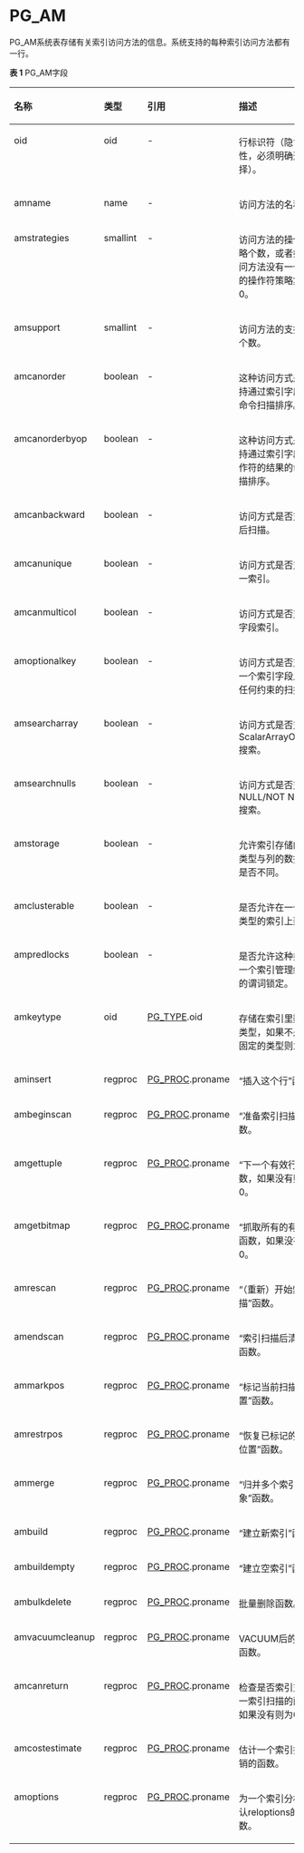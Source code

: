 # PG\_AM

PG\_AM系统表存储有关索引访问方法的信息。系统支持的每种索引访问方法都有一行。

**表 1**  PG\_AM字段

<a name="zh-cn_topic_0283137189_zh-cn_topic_0237122267_zh-cn_topic_0059779011_t345454dc09154081bc90c23f6637b068"></a>
<table><thead align="left"><tr id="zh-cn_topic_0283137189_zh-cn_topic_0237122267_zh-cn_topic_0059779011_r35c29d8b919e401b9447c8c91123c636"><th class="cellrowborder" valign="top" width="16.16%" id="mcps1.2.5.1.1"><p id="zh-cn_topic_0283137189_zh-cn_topic_0237122267_zh-cn_topic_0059779011_a3c3e3c56777449b58a55831c3a08f4f1"><a name="zh-cn_topic_0283137189_zh-cn_topic_0237122267_zh-cn_topic_0059779011_a3c3e3c56777449b58a55831c3a08f4f1"></a><a name="zh-cn_topic_0283137189_zh-cn_topic_0237122267_zh-cn_topic_0059779011_a3c3e3c56777449b58a55831c3a08f4f1"></a>名称</p>
</th>
<th class="cellrowborder" valign="top" width="13.489999999999998%" id="mcps1.2.5.1.2"><p id="zh-cn_topic_0283137189_zh-cn_topic_0237122267_zh-cn_topic_0059779011_a2172ac7f9a444ae78b7cc2d6f86d2c75"><a name="zh-cn_topic_0283137189_zh-cn_topic_0237122267_zh-cn_topic_0059779011_a2172ac7f9a444ae78b7cc2d6f86d2c75"></a><a name="zh-cn_topic_0283137189_zh-cn_topic_0237122267_zh-cn_topic_0059779011_a2172ac7f9a444ae78b7cc2d6f86d2c75"></a>类型</p>
</th>
<th class="cellrowborder" valign="top" width="23.830000000000002%" id="mcps1.2.5.1.3"><p id="zh-cn_topic_0283137189_zh-cn_topic_0237122267_zh-cn_topic_0059779011_a36ea6dbbc69f4370a368ca220edc6875"><a name="zh-cn_topic_0283137189_zh-cn_topic_0237122267_zh-cn_topic_0059779011_a36ea6dbbc69f4370a368ca220edc6875"></a><a name="zh-cn_topic_0283137189_zh-cn_topic_0237122267_zh-cn_topic_0059779011_a36ea6dbbc69f4370a368ca220edc6875"></a>引用</p>
</th>
<th class="cellrowborder" valign="top" width="46.52%" id="mcps1.2.5.1.4"><p id="zh-cn_topic_0283137189_zh-cn_topic_0237122267_zh-cn_topic_0059779011_a9a8f992f1a0c40879889a72cceb6dba3"><a name="zh-cn_topic_0283137189_zh-cn_topic_0237122267_zh-cn_topic_0059779011_a9a8f992f1a0c40879889a72cceb6dba3"></a><a name="zh-cn_topic_0283137189_zh-cn_topic_0237122267_zh-cn_topic_0059779011_a9a8f992f1a0c40879889a72cceb6dba3"></a>描述</p>
</th>
</tr>
</thead>
<tbody><tr id="row16359042172315"><td class="cellrowborder" valign="top" width="16.16%" headers="mcps1.2.5.1.1 "><p id="zh-cn_topic_0283137662_zh-cn_topic_0237122268_zh-cn_topic_0059777617_aa0e331f0f9a646438d86f2220a18c777"><a name="zh-cn_topic_0283137662_zh-cn_topic_0237122268_zh-cn_topic_0059777617_aa0e331f0f9a646438d86f2220a18c777"></a><a name="zh-cn_topic_0283137662_zh-cn_topic_0237122268_zh-cn_topic_0059777617_aa0e331f0f9a646438d86f2220a18c777"></a>oid</p>
</td>
<td class="cellrowborder" valign="top" width="13.489999999999998%" headers="mcps1.2.5.1.2 "><p id="zh-cn_topic_0283137662_zh-cn_topic_0237122268_zh-cn_topic_0059777617_ac5bb8f24ba914a4b98adf0ebbb782934"><a name="zh-cn_topic_0283137662_zh-cn_topic_0237122268_zh-cn_topic_0059777617_ac5bb8f24ba914a4b98adf0ebbb782934"></a><a name="zh-cn_topic_0283137662_zh-cn_topic_0237122268_zh-cn_topic_0059777617_ac5bb8f24ba914a4b98adf0ebbb782934"></a>oid</p>
</td>
<td class="cellrowborder" valign="top" width="23.830000000000002%" headers="mcps1.2.5.1.3 "><p id="zh-cn_topic_0283137662_zh-cn_topic_0237122268_zh-cn_topic_0059777617_a78a98df2ddc64dd8982cc9b10ad05c4d"><a name="zh-cn_topic_0283137662_zh-cn_topic_0237122268_zh-cn_topic_0059777617_a78a98df2ddc64dd8982cc9b10ad05c4d"></a><a name="zh-cn_topic_0283137662_zh-cn_topic_0237122268_zh-cn_topic_0059777617_a78a98df2ddc64dd8982cc9b10ad05c4d"></a>-</p>
</td>
<td class="cellrowborder" valign="top" width="46.52%" headers="mcps1.2.5.1.4 "><p id="zh-cn_topic_0283137662_zh-cn_topic_0237122268_zh-cn_topic_0059777617_ad668328afe9e48b5ad88a38a793f82b7"><a name="zh-cn_topic_0283137662_zh-cn_topic_0237122268_zh-cn_topic_0059777617_ad668328afe9e48b5ad88a38a793f82b7"></a><a name="zh-cn_topic_0283137662_zh-cn_topic_0237122268_zh-cn_topic_0059777617_ad668328afe9e48b5ad88a38a793f82b7"></a>行标识符（隐含属性，必须明确选择）。</p>
</td>
</tr>
<tr id="zh-cn_topic_0283137189_zh-cn_topic_0237122267_zh-cn_topic_0059779011_rf09bcec35191454986a3aef832d3fae9"><td class="cellrowborder" valign="top" width="16.16%" headers="mcps1.2.5.1.1 "><p id="zh-cn_topic_0283137189_zh-cn_topic_0237122267_zh-cn_topic_0059779011_abf71e0619d3146deabfcfe9cb7142f35"><a name="zh-cn_topic_0283137189_zh-cn_topic_0237122267_zh-cn_topic_0059779011_abf71e0619d3146deabfcfe9cb7142f35"></a><a name="zh-cn_topic_0283137189_zh-cn_topic_0237122267_zh-cn_topic_0059779011_abf71e0619d3146deabfcfe9cb7142f35"></a>amname</p>
</td>
<td class="cellrowborder" valign="top" width="13.489999999999998%" headers="mcps1.2.5.1.2 "><p id="zh-cn_topic_0283137189_zh-cn_topic_0237122267_zh-cn_topic_0059779011_ab74f578de93d4738bd03b0059f32a34b"><a name="zh-cn_topic_0283137189_zh-cn_topic_0237122267_zh-cn_topic_0059779011_ab74f578de93d4738bd03b0059f32a34b"></a><a name="zh-cn_topic_0283137189_zh-cn_topic_0237122267_zh-cn_topic_0059779011_ab74f578de93d4738bd03b0059f32a34b"></a>name</p>
</td>
<td class="cellrowborder" valign="top" width="23.830000000000002%" headers="mcps1.2.5.1.3 "><p id="zh-cn_topic_0283137189_zh-cn_topic_0237122267_zh-cn_topic_0059779011_a3afb547e85584f2c8f4f87e7c8890d2d"><a name="zh-cn_topic_0283137189_zh-cn_topic_0237122267_zh-cn_topic_0059779011_a3afb547e85584f2c8f4f87e7c8890d2d"></a><a name="zh-cn_topic_0283137189_zh-cn_topic_0237122267_zh-cn_topic_0059779011_a3afb547e85584f2c8f4f87e7c8890d2d"></a>-</p>
</td>
<td class="cellrowborder" valign="top" width="46.52%" headers="mcps1.2.5.1.4 "><p id="zh-cn_topic_0283137189_zh-cn_topic_0237122267_zh-cn_topic_0059779011_aa04b27ba1c384e15b287c805be848815"><a name="zh-cn_topic_0283137189_zh-cn_topic_0237122267_zh-cn_topic_0059779011_aa04b27ba1c384e15b287c805be848815"></a><a name="zh-cn_topic_0283137189_zh-cn_topic_0237122267_zh-cn_topic_0059779011_aa04b27ba1c384e15b287c805be848815"></a>访问方法的名称。</p>
</td>
</tr>
<tr id="zh-cn_topic_0283137189_zh-cn_topic_0237122267_zh-cn_topic_0059779011_r1f63db2469de4933815f91f1806863ee"><td class="cellrowborder" valign="top" width="16.16%" headers="mcps1.2.5.1.1 "><p id="zh-cn_topic_0283137189_zh-cn_topic_0237122267_zh-cn_topic_0059779011_a04eba042a488474cb20b87bb84f8df4e"><a name="zh-cn_topic_0283137189_zh-cn_topic_0237122267_zh-cn_topic_0059779011_a04eba042a488474cb20b87bb84f8df4e"></a><a name="zh-cn_topic_0283137189_zh-cn_topic_0237122267_zh-cn_topic_0059779011_a04eba042a488474cb20b87bb84f8df4e"></a>amstrategies</p>
</td>
<td class="cellrowborder" valign="top" width="13.489999999999998%" headers="mcps1.2.5.1.2 "><p id="zh-cn_topic_0283137189_zh-cn_topic_0237122267_zh-cn_topic_0059779011_a0619e685b39343ac9856eb346d0f9652"><a name="zh-cn_topic_0283137189_zh-cn_topic_0237122267_zh-cn_topic_0059779011_a0619e685b39343ac9856eb346d0f9652"></a><a name="zh-cn_topic_0283137189_zh-cn_topic_0237122267_zh-cn_topic_0059779011_a0619e685b39343ac9856eb346d0f9652"></a>smallint</p>
</td>
<td class="cellrowborder" valign="top" width="23.830000000000002%" headers="mcps1.2.5.1.3 "><p id="zh-cn_topic_0283137189_zh-cn_topic_0237122267_zh-cn_topic_0059779011_a17f0aea3892149839d10fadd54606410"><a name="zh-cn_topic_0283137189_zh-cn_topic_0237122267_zh-cn_topic_0059779011_a17f0aea3892149839d10fadd54606410"></a><a name="zh-cn_topic_0283137189_zh-cn_topic_0237122267_zh-cn_topic_0059779011_a17f0aea3892149839d10fadd54606410"></a>-</p>
</td>
<td class="cellrowborder" valign="top" width="46.52%" headers="mcps1.2.5.1.4 "><p id="zh-cn_topic_0283137189_zh-cn_topic_0237122267_zh-cn_topic_0059779011_a10d6bb36cfd8432c8d02e438332a3584"><a name="zh-cn_topic_0283137189_zh-cn_topic_0237122267_zh-cn_topic_0059779011_a10d6bb36cfd8432c8d02e438332a3584"></a><a name="zh-cn_topic_0283137189_zh-cn_topic_0237122267_zh-cn_topic_0059779011_a10d6bb36cfd8432c8d02e438332a3584"></a>访问方法的操作符策略个数，或者如果访问方法没有一个固定的操作符策略集则为0。</p>
</td>
</tr>
<tr id="zh-cn_topic_0283137189_zh-cn_topic_0237122267_zh-cn_topic_0059779011_rf000b15832774e35b0d92768e5c6be3f"><td class="cellrowborder" valign="top" width="16.16%" headers="mcps1.2.5.1.1 "><p id="zh-cn_topic_0283137189_zh-cn_topic_0237122267_zh-cn_topic_0059779011_a4a0223c60033482a95260029733b488d"><a name="zh-cn_topic_0283137189_zh-cn_topic_0237122267_zh-cn_topic_0059779011_a4a0223c60033482a95260029733b488d"></a><a name="zh-cn_topic_0283137189_zh-cn_topic_0237122267_zh-cn_topic_0059779011_a4a0223c60033482a95260029733b488d"></a>amsupport</p>
</td>
<td class="cellrowborder" valign="top" width="13.489999999999998%" headers="mcps1.2.5.1.2 "><p id="zh-cn_topic_0283137189_zh-cn_topic_0237122267_zh-cn_topic_0059779011_a5c4b63391e38454ba08d466e3d0427eb"><a name="zh-cn_topic_0283137189_zh-cn_topic_0237122267_zh-cn_topic_0059779011_a5c4b63391e38454ba08d466e3d0427eb"></a><a name="zh-cn_topic_0283137189_zh-cn_topic_0237122267_zh-cn_topic_0059779011_a5c4b63391e38454ba08d466e3d0427eb"></a>smallint</p>
</td>
<td class="cellrowborder" valign="top" width="23.830000000000002%" headers="mcps1.2.5.1.3 "><p id="zh-cn_topic_0283137189_zh-cn_topic_0237122267_zh-cn_topic_0059779011_ade4f79356c764825bc7ec33d43b0f60b"><a name="zh-cn_topic_0283137189_zh-cn_topic_0237122267_zh-cn_topic_0059779011_ade4f79356c764825bc7ec33d43b0f60b"></a><a name="zh-cn_topic_0283137189_zh-cn_topic_0237122267_zh-cn_topic_0059779011_ade4f79356c764825bc7ec33d43b0f60b"></a>-</p>
</td>
<td class="cellrowborder" valign="top" width="46.52%" headers="mcps1.2.5.1.4 "><p id="zh-cn_topic_0283137189_zh-cn_topic_0237122267_zh-cn_topic_0059779011_a25eeaa8efddb4f279b31f5e734f44861"><a name="zh-cn_topic_0283137189_zh-cn_topic_0237122267_zh-cn_topic_0059779011_a25eeaa8efddb4f279b31f5e734f44861"></a><a name="zh-cn_topic_0283137189_zh-cn_topic_0237122267_zh-cn_topic_0059779011_a25eeaa8efddb4f279b31f5e734f44861"></a>访问方法的支持过程个数。</p>
</td>
</tr>
<tr id="zh-cn_topic_0283137189_zh-cn_topic_0237122267_zh-cn_topic_0059779011_r88daa76c99454239b9cdfe30d451c383"><td class="cellrowborder" valign="top" width="16.16%" headers="mcps1.2.5.1.1 "><p id="zh-cn_topic_0283137189_zh-cn_topic_0237122267_zh-cn_topic_0059779011_aae34fc87f79b418eb9dc18ea180858ec"><a name="zh-cn_topic_0283137189_zh-cn_topic_0237122267_zh-cn_topic_0059779011_aae34fc87f79b418eb9dc18ea180858ec"></a><a name="zh-cn_topic_0283137189_zh-cn_topic_0237122267_zh-cn_topic_0059779011_aae34fc87f79b418eb9dc18ea180858ec"></a>amcanorder</p>
</td>
<td class="cellrowborder" valign="top" width="13.489999999999998%" headers="mcps1.2.5.1.2 "><p id="zh-cn_topic_0283137189_zh-cn_topic_0237122267_zh-cn_topic_0059779011_a42f1ca1e9313495dbb15dcdd8c673f08"><a name="zh-cn_topic_0283137189_zh-cn_topic_0237122267_zh-cn_topic_0059779011_a42f1ca1e9313495dbb15dcdd8c673f08"></a><a name="zh-cn_topic_0283137189_zh-cn_topic_0237122267_zh-cn_topic_0059779011_a42f1ca1e9313495dbb15dcdd8c673f08"></a><span id="zh-cn_topic_0283137189_zh-cn_topic_0237122267_text859715112257"><a name="zh-cn_topic_0283137189_zh-cn_topic_0237122267_text859715112257"></a><a name="zh-cn_topic_0283137189_zh-cn_topic_0237122267_text859715112257"></a>boolean</span></p>
</td>
<td class="cellrowborder" valign="top" width="23.830000000000002%" headers="mcps1.2.5.1.3 "><p id="zh-cn_topic_0283137189_zh-cn_topic_0237122267_zh-cn_topic_0059779011_a8ac7f53e46a44c0b9517ac19ab7ab1ad"><a name="zh-cn_topic_0283137189_zh-cn_topic_0237122267_zh-cn_topic_0059779011_a8ac7f53e46a44c0b9517ac19ab7ab1ad"></a><a name="zh-cn_topic_0283137189_zh-cn_topic_0237122267_zh-cn_topic_0059779011_a8ac7f53e46a44c0b9517ac19ab7ab1ad"></a>-</p>
</td>
<td class="cellrowborder" valign="top" width="46.52%" headers="mcps1.2.5.1.4 "><p id="zh-cn_topic_0283137189_zh-cn_topic_0237122267_zh-cn_topic_0059779011_ad1cfa3758bf84d2797b4bea03a2c711f"><a name="zh-cn_topic_0283137189_zh-cn_topic_0237122267_zh-cn_topic_0059779011_ad1cfa3758bf84d2797b4bea03a2c711f"></a><a name="zh-cn_topic_0283137189_zh-cn_topic_0237122267_zh-cn_topic_0059779011_ad1cfa3758bf84d2797b4bea03a2c711f"></a>这种访问方式是否支持通过索引字段值的命令扫描排序。</p>
</td>
</tr>
<tr id="zh-cn_topic_0283137189_zh-cn_topic_0237122267_zh-cn_topic_0059779011_r0bbc2507963142bda8f4dc386f914282"><td class="cellrowborder" valign="top" width="16.16%" headers="mcps1.2.5.1.1 "><p id="zh-cn_topic_0283137189_zh-cn_topic_0237122267_zh-cn_topic_0059779011_a2165b6cb607643df94f89f0b23350809"><a name="zh-cn_topic_0283137189_zh-cn_topic_0237122267_zh-cn_topic_0059779011_a2165b6cb607643df94f89f0b23350809"></a><a name="zh-cn_topic_0283137189_zh-cn_topic_0237122267_zh-cn_topic_0059779011_a2165b6cb607643df94f89f0b23350809"></a>amcanorderbyop</p>
</td>
<td class="cellrowborder" valign="top" width="13.489999999999998%" headers="mcps1.2.5.1.2 "><p id="zh-cn_topic_0283137189_zh-cn_topic_0237122267_zh-cn_topic_0059779011_a8c831f36552144e3bd90256da2580e74"><a name="zh-cn_topic_0283137189_zh-cn_topic_0237122267_zh-cn_topic_0059779011_a8c831f36552144e3bd90256da2580e74"></a><a name="zh-cn_topic_0283137189_zh-cn_topic_0237122267_zh-cn_topic_0059779011_a8c831f36552144e3bd90256da2580e74"></a><span id="zh-cn_topic_0283137189_zh-cn_topic_0237122267_text134864527251"><a name="zh-cn_topic_0283137189_zh-cn_topic_0237122267_text134864527251"></a><a name="zh-cn_topic_0283137189_zh-cn_topic_0237122267_text134864527251"></a>boolean</span></p>
</td>
<td class="cellrowborder" valign="top" width="23.830000000000002%" headers="mcps1.2.5.1.3 "><p id="zh-cn_topic_0283137189_zh-cn_topic_0237122267_zh-cn_topic_0059779011_abf273bde43954971ad3952dd3311d197"><a name="zh-cn_topic_0283137189_zh-cn_topic_0237122267_zh-cn_topic_0059779011_abf273bde43954971ad3952dd3311d197"></a><a name="zh-cn_topic_0283137189_zh-cn_topic_0237122267_zh-cn_topic_0059779011_abf273bde43954971ad3952dd3311d197"></a>-</p>
</td>
<td class="cellrowborder" valign="top" width="46.52%" headers="mcps1.2.5.1.4 "><p id="zh-cn_topic_0283137189_zh-cn_topic_0237122267_zh-cn_topic_0059779011_ac228ff3864a14e78b64c689d9cb744bd"><a name="zh-cn_topic_0283137189_zh-cn_topic_0237122267_zh-cn_topic_0059779011_ac228ff3864a14e78b64c689d9cb744bd"></a><a name="zh-cn_topic_0283137189_zh-cn_topic_0237122267_zh-cn_topic_0059779011_ac228ff3864a14e78b64c689d9cb744bd"></a>这种访问方式是否支持通过索引字段上操作符的结果的命令扫描排序。</p>
</td>
</tr>
<tr id="zh-cn_topic_0283137189_zh-cn_topic_0237122267_zh-cn_topic_0059779011_r293b1a82817048f0810dba5d4e4f8493"><td class="cellrowborder" valign="top" width="16.16%" headers="mcps1.2.5.1.1 "><p id="zh-cn_topic_0283137189_zh-cn_topic_0237122267_zh-cn_topic_0059779011_a2080db3466a645a5bf4522bb5e79ff99"><a name="zh-cn_topic_0283137189_zh-cn_topic_0237122267_zh-cn_topic_0059779011_a2080db3466a645a5bf4522bb5e79ff99"></a><a name="zh-cn_topic_0283137189_zh-cn_topic_0237122267_zh-cn_topic_0059779011_a2080db3466a645a5bf4522bb5e79ff99"></a>amcanbackward</p>
</td>
<td class="cellrowborder" valign="top" width="13.489999999999998%" headers="mcps1.2.5.1.2 "><p id="zh-cn_topic_0283137189_zh-cn_topic_0237122267_zh-cn_topic_0059779011_a32e7a1b9868a4f3c8de024dbd294ec93"><a name="zh-cn_topic_0283137189_zh-cn_topic_0237122267_zh-cn_topic_0059779011_a32e7a1b9868a4f3c8de024dbd294ec93"></a><a name="zh-cn_topic_0283137189_zh-cn_topic_0237122267_zh-cn_topic_0059779011_a32e7a1b9868a4f3c8de024dbd294ec93"></a><span id="zh-cn_topic_0283137189_zh-cn_topic_0237122267_text1621375319258"><a name="zh-cn_topic_0283137189_zh-cn_topic_0237122267_text1621375319258"></a><a name="zh-cn_topic_0283137189_zh-cn_topic_0237122267_text1621375319258"></a>boolean</span></p>
</td>
<td class="cellrowborder" valign="top" width="23.830000000000002%" headers="mcps1.2.5.1.3 "><p id="zh-cn_topic_0283137189_zh-cn_topic_0237122267_zh-cn_topic_0059779011_a0f7328cc4601448ea356a4b3bb80c82c"><a name="zh-cn_topic_0283137189_zh-cn_topic_0237122267_zh-cn_topic_0059779011_a0f7328cc4601448ea356a4b3bb80c82c"></a><a name="zh-cn_topic_0283137189_zh-cn_topic_0237122267_zh-cn_topic_0059779011_a0f7328cc4601448ea356a4b3bb80c82c"></a>-</p>
</td>
<td class="cellrowborder" valign="top" width="46.52%" headers="mcps1.2.5.1.4 "><p id="zh-cn_topic_0283137189_zh-cn_topic_0237122267_zh-cn_topic_0059779011_add9b76a5b41d47df8e63b509c0103b45"><a name="zh-cn_topic_0283137189_zh-cn_topic_0237122267_zh-cn_topic_0059779011_add9b76a5b41d47df8e63b509c0103b45"></a><a name="zh-cn_topic_0283137189_zh-cn_topic_0237122267_zh-cn_topic_0059779011_add9b76a5b41d47df8e63b509c0103b45"></a>访问方式是否支持向后扫描。</p>
</td>
</tr>
<tr id="zh-cn_topic_0283137189_zh-cn_topic_0237122267_zh-cn_topic_0059779011_r3ab314e6927a455d83c2487447bac76e"><td class="cellrowborder" valign="top" width="16.16%" headers="mcps1.2.5.1.1 "><p id="zh-cn_topic_0283137189_zh-cn_topic_0237122267_zh-cn_topic_0059779011_a80c916d0940c4db18777ff131b7e2f17"><a name="zh-cn_topic_0283137189_zh-cn_topic_0237122267_zh-cn_topic_0059779011_a80c916d0940c4db18777ff131b7e2f17"></a><a name="zh-cn_topic_0283137189_zh-cn_topic_0237122267_zh-cn_topic_0059779011_a80c916d0940c4db18777ff131b7e2f17"></a>amcanunique</p>
</td>
<td class="cellrowborder" valign="top" width="13.489999999999998%" headers="mcps1.2.5.1.2 "><p id="zh-cn_topic_0283137189_zh-cn_topic_0237122267_zh-cn_topic_0059779011_a97019d7926984dd798857f01a61a42b3"><a name="zh-cn_topic_0283137189_zh-cn_topic_0237122267_zh-cn_topic_0059779011_a97019d7926984dd798857f01a61a42b3"></a><a name="zh-cn_topic_0283137189_zh-cn_topic_0237122267_zh-cn_topic_0059779011_a97019d7926984dd798857f01a61a42b3"></a><span id="zh-cn_topic_0283137189_zh-cn_topic_0237122267_text5700253152520"><a name="zh-cn_topic_0283137189_zh-cn_topic_0237122267_text5700253152520"></a><a name="zh-cn_topic_0283137189_zh-cn_topic_0237122267_text5700253152520"></a>boolean</span></p>
</td>
<td class="cellrowborder" valign="top" width="23.830000000000002%" headers="mcps1.2.5.1.3 "><p id="zh-cn_topic_0283137189_zh-cn_topic_0237122267_zh-cn_topic_0059779011_a87e048029ef74eeeb8dfbcdbdb7d41f5"><a name="zh-cn_topic_0283137189_zh-cn_topic_0237122267_zh-cn_topic_0059779011_a87e048029ef74eeeb8dfbcdbdb7d41f5"></a><a name="zh-cn_topic_0283137189_zh-cn_topic_0237122267_zh-cn_topic_0059779011_a87e048029ef74eeeb8dfbcdbdb7d41f5"></a>-</p>
</td>
<td class="cellrowborder" valign="top" width="46.52%" headers="mcps1.2.5.1.4 "><p id="zh-cn_topic_0283137189_zh-cn_topic_0237122267_zh-cn_topic_0059779011_a28cbb1b68d3943fbb37774e72cfe6775"><a name="zh-cn_topic_0283137189_zh-cn_topic_0237122267_zh-cn_topic_0059779011_a28cbb1b68d3943fbb37774e72cfe6775"></a><a name="zh-cn_topic_0283137189_zh-cn_topic_0237122267_zh-cn_topic_0059779011_a28cbb1b68d3943fbb37774e72cfe6775"></a>访问方式是否支持唯一索引。</p>
</td>
</tr>
<tr id="zh-cn_topic_0283137189_zh-cn_topic_0237122267_zh-cn_topic_0059779011_ra6f9ffe58dee4f03b8f6037d602fa8e7"><td class="cellrowborder" valign="top" width="16.16%" headers="mcps1.2.5.1.1 "><p id="zh-cn_topic_0283137189_zh-cn_topic_0237122267_zh-cn_topic_0059779011_a441f63fbe0af46c2b119fb6ec47b02db"><a name="zh-cn_topic_0283137189_zh-cn_topic_0237122267_zh-cn_topic_0059779011_a441f63fbe0af46c2b119fb6ec47b02db"></a><a name="zh-cn_topic_0283137189_zh-cn_topic_0237122267_zh-cn_topic_0059779011_a441f63fbe0af46c2b119fb6ec47b02db"></a>amcanmulticol</p>
</td>
<td class="cellrowborder" valign="top" width="13.489999999999998%" headers="mcps1.2.5.1.2 "><p id="zh-cn_topic_0283137189_zh-cn_topic_0237122267_zh-cn_topic_0059779011_a501063ab652d47458e12d66faa1b28b0"><a name="zh-cn_topic_0283137189_zh-cn_topic_0237122267_zh-cn_topic_0059779011_a501063ab652d47458e12d66faa1b28b0"></a><a name="zh-cn_topic_0283137189_zh-cn_topic_0237122267_zh-cn_topic_0059779011_a501063ab652d47458e12d66faa1b28b0"></a><span id="zh-cn_topic_0283137189_zh-cn_topic_0237122267_text0188175492513"><a name="zh-cn_topic_0283137189_zh-cn_topic_0237122267_text0188175492513"></a><a name="zh-cn_topic_0283137189_zh-cn_topic_0237122267_text0188175492513"></a>boolean</span></p>
</td>
<td class="cellrowborder" valign="top" width="23.830000000000002%" headers="mcps1.2.5.1.3 "><p id="zh-cn_topic_0283137189_zh-cn_topic_0237122267_zh-cn_topic_0059779011_a476ea7bd9eda4c28b3aaade0619bf935"><a name="zh-cn_topic_0283137189_zh-cn_topic_0237122267_zh-cn_topic_0059779011_a476ea7bd9eda4c28b3aaade0619bf935"></a><a name="zh-cn_topic_0283137189_zh-cn_topic_0237122267_zh-cn_topic_0059779011_a476ea7bd9eda4c28b3aaade0619bf935"></a>-</p>
</td>
<td class="cellrowborder" valign="top" width="46.52%" headers="mcps1.2.5.1.4 "><p id="zh-cn_topic_0283137189_zh-cn_topic_0237122267_zh-cn_topic_0059779011_aee4735c302b147f3a62688a1f33a6af0"><a name="zh-cn_topic_0283137189_zh-cn_topic_0237122267_zh-cn_topic_0059779011_aee4735c302b147f3a62688a1f33a6af0"></a><a name="zh-cn_topic_0283137189_zh-cn_topic_0237122267_zh-cn_topic_0059779011_aee4735c302b147f3a62688a1f33a6af0"></a>访问方式是否支持多字段索引。</p>
</td>
</tr>
<tr id="zh-cn_topic_0283137189_zh-cn_topic_0237122267_zh-cn_topic_0059779011_r545ba5706c0c42b6a4b347ec80ade70d"><td class="cellrowborder" valign="top" width="16.16%" headers="mcps1.2.5.1.1 "><p id="zh-cn_topic_0283137189_zh-cn_topic_0237122267_zh-cn_topic_0059779011_a94cdd8f0e69a4eabb9f5fe7592b56e41"><a name="zh-cn_topic_0283137189_zh-cn_topic_0237122267_zh-cn_topic_0059779011_a94cdd8f0e69a4eabb9f5fe7592b56e41"></a><a name="zh-cn_topic_0283137189_zh-cn_topic_0237122267_zh-cn_topic_0059779011_a94cdd8f0e69a4eabb9f5fe7592b56e41"></a>amoptionalkey</p>
</td>
<td class="cellrowborder" valign="top" width="13.489999999999998%" headers="mcps1.2.5.1.2 "><p id="zh-cn_topic_0283137189_zh-cn_topic_0237122267_zh-cn_topic_0059779011_ab3c138bcad9647628a68df13e4882f73"><a name="zh-cn_topic_0283137189_zh-cn_topic_0237122267_zh-cn_topic_0059779011_ab3c138bcad9647628a68df13e4882f73"></a><a name="zh-cn_topic_0283137189_zh-cn_topic_0237122267_zh-cn_topic_0059779011_ab3c138bcad9647628a68df13e4882f73"></a><span id="zh-cn_topic_0283137189_zh-cn_topic_0237122267_text195111454152511"><a name="zh-cn_topic_0283137189_zh-cn_topic_0237122267_text195111454152511"></a><a name="zh-cn_topic_0283137189_zh-cn_topic_0237122267_text195111454152511"></a>boolean</span></p>
</td>
<td class="cellrowborder" valign="top" width="23.830000000000002%" headers="mcps1.2.5.1.3 "><p id="zh-cn_topic_0283137189_zh-cn_topic_0237122267_zh-cn_topic_0059779011_a8aaf0664d8f84cfd8fa56d95f985c852"><a name="zh-cn_topic_0283137189_zh-cn_topic_0237122267_zh-cn_topic_0059779011_a8aaf0664d8f84cfd8fa56d95f985c852"></a><a name="zh-cn_topic_0283137189_zh-cn_topic_0237122267_zh-cn_topic_0059779011_a8aaf0664d8f84cfd8fa56d95f985c852"></a>-</p>
</td>
<td class="cellrowborder" valign="top" width="46.52%" headers="mcps1.2.5.1.4 "><p id="zh-cn_topic_0283137189_zh-cn_topic_0237122267_zh-cn_topic_0059779011_a097d42ffd3e34179aa368840f8ff2cb6"><a name="zh-cn_topic_0283137189_zh-cn_topic_0237122267_zh-cn_topic_0059779011_a097d42ffd3e34179aa368840f8ff2cb6"></a><a name="zh-cn_topic_0283137189_zh-cn_topic_0237122267_zh-cn_topic_0059779011_a097d42ffd3e34179aa368840f8ff2cb6"></a>访问方式是否支持第一个索引字段上没有任何约束的扫描。</p>
</td>
</tr>
<tr id="zh-cn_topic_0283137189_zh-cn_topic_0237122267_zh-cn_topic_0059779011_r75cd5ff1c8324cdb9002b028179e5b39"><td class="cellrowborder" valign="top" width="16.16%" headers="mcps1.2.5.1.1 "><p id="zh-cn_topic_0283137189_zh-cn_topic_0237122267_zh-cn_topic_0059779011_a9babc4aa310c46d48cd3ac379f3cc0a1"><a name="zh-cn_topic_0283137189_zh-cn_topic_0237122267_zh-cn_topic_0059779011_a9babc4aa310c46d48cd3ac379f3cc0a1"></a><a name="zh-cn_topic_0283137189_zh-cn_topic_0237122267_zh-cn_topic_0059779011_a9babc4aa310c46d48cd3ac379f3cc0a1"></a>amsearcharray</p>
</td>
<td class="cellrowborder" valign="top" width="13.489999999999998%" headers="mcps1.2.5.1.2 "><p id="zh-cn_topic_0283137189_zh-cn_topic_0237122267_zh-cn_topic_0059779011_ab768ac452a6741e38ed0c0e9d90ad7c6"><a name="zh-cn_topic_0283137189_zh-cn_topic_0237122267_zh-cn_topic_0059779011_ab768ac452a6741e38ed0c0e9d90ad7c6"></a><a name="zh-cn_topic_0283137189_zh-cn_topic_0237122267_zh-cn_topic_0059779011_ab768ac452a6741e38ed0c0e9d90ad7c6"></a><span id="zh-cn_topic_0283137189_zh-cn_topic_0237122267_text17976054162513"><a name="zh-cn_topic_0283137189_zh-cn_topic_0237122267_text17976054162513"></a><a name="zh-cn_topic_0283137189_zh-cn_topic_0237122267_text17976054162513"></a>boolean</span></p>
</td>
<td class="cellrowborder" valign="top" width="23.830000000000002%" headers="mcps1.2.5.1.3 "><p id="zh-cn_topic_0283137189_zh-cn_topic_0237122267_zh-cn_topic_0059779011_a5284b165e2aa4fd08d423431022c9339"><a name="zh-cn_topic_0283137189_zh-cn_topic_0237122267_zh-cn_topic_0059779011_a5284b165e2aa4fd08d423431022c9339"></a><a name="zh-cn_topic_0283137189_zh-cn_topic_0237122267_zh-cn_topic_0059779011_a5284b165e2aa4fd08d423431022c9339"></a>-</p>
</td>
<td class="cellrowborder" valign="top" width="46.52%" headers="mcps1.2.5.1.4 "><p id="zh-cn_topic_0283137189_zh-cn_topic_0237122267_zh-cn_topic_0059779011_a5f7214c4d2424956bc4fbbdd6a5bea1b"><a name="zh-cn_topic_0283137189_zh-cn_topic_0237122267_zh-cn_topic_0059779011_a5f7214c4d2424956bc4fbbdd6a5bea1b"></a><a name="zh-cn_topic_0283137189_zh-cn_topic_0237122267_zh-cn_topic_0059779011_a5f7214c4d2424956bc4fbbdd6a5bea1b"></a>访问方式是否支持ScalarArrayOpExpr搜索。</p>
</td>
</tr>
<tr id="zh-cn_topic_0283137189_zh-cn_topic_0237122267_zh-cn_topic_0059779011_r680ca5077b124475a4473a9f34c68c85"><td class="cellrowborder" valign="top" width="16.16%" headers="mcps1.2.5.1.1 "><p id="zh-cn_topic_0283137189_zh-cn_topic_0237122267_zh-cn_topic_0059779011_afe37ae6e330c4031b69fc93bdf6670d4"><a name="zh-cn_topic_0283137189_zh-cn_topic_0237122267_zh-cn_topic_0059779011_afe37ae6e330c4031b69fc93bdf6670d4"></a><a name="zh-cn_topic_0283137189_zh-cn_topic_0237122267_zh-cn_topic_0059779011_afe37ae6e330c4031b69fc93bdf6670d4"></a>amsearchnulls</p>
</td>
<td class="cellrowborder" valign="top" width="13.489999999999998%" headers="mcps1.2.5.1.2 "><p id="zh-cn_topic_0283137189_zh-cn_topic_0237122267_zh-cn_topic_0059779011_ac9175d981a1643f79d443719d58ea870"><a name="zh-cn_topic_0283137189_zh-cn_topic_0237122267_zh-cn_topic_0059779011_ac9175d981a1643f79d443719d58ea870"></a><a name="zh-cn_topic_0283137189_zh-cn_topic_0237122267_zh-cn_topic_0059779011_ac9175d981a1643f79d443719d58ea870"></a><span id="zh-cn_topic_0283137189_zh-cn_topic_0237122267_text3251125562510"><a name="zh-cn_topic_0283137189_zh-cn_topic_0237122267_text3251125562510"></a><a name="zh-cn_topic_0283137189_zh-cn_topic_0237122267_text3251125562510"></a>boolean</span></p>
</td>
<td class="cellrowborder" valign="top" width="23.830000000000002%" headers="mcps1.2.5.1.3 "><p id="zh-cn_topic_0283137189_zh-cn_topic_0237122267_zh-cn_topic_0059779011_a385cea18af7a4bceb4a45a4429d9f6b0"><a name="zh-cn_topic_0283137189_zh-cn_topic_0237122267_zh-cn_topic_0059779011_a385cea18af7a4bceb4a45a4429d9f6b0"></a><a name="zh-cn_topic_0283137189_zh-cn_topic_0237122267_zh-cn_topic_0059779011_a385cea18af7a4bceb4a45a4429d9f6b0"></a>-</p>
</td>
<td class="cellrowborder" valign="top" width="46.52%" headers="mcps1.2.5.1.4 "><p id="zh-cn_topic_0283137189_zh-cn_topic_0237122267_zh-cn_topic_0059779011_a9a24785988ee4807b31476a8fb5a2e24"><a name="zh-cn_topic_0283137189_zh-cn_topic_0237122267_zh-cn_topic_0059779011_a9a24785988ee4807b31476a8fb5a2e24"></a><a name="zh-cn_topic_0283137189_zh-cn_topic_0237122267_zh-cn_topic_0059779011_a9a24785988ee4807b31476a8fb5a2e24"></a>访问方式是否支持IS NULL/NOT NULL搜索。</p>
</td>
</tr>
<tr id="zh-cn_topic_0283137189_zh-cn_topic_0237122267_zh-cn_topic_0059779011_r2738a12d15994ea4b4168ea5181a2427"><td class="cellrowborder" valign="top" width="16.16%" headers="mcps1.2.5.1.1 "><p id="zh-cn_topic_0283137189_zh-cn_topic_0237122267_zh-cn_topic_0059779011_a971cfb2be51047a9a7e75d4349cab7aa"><a name="zh-cn_topic_0283137189_zh-cn_topic_0237122267_zh-cn_topic_0059779011_a971cfb2be51047a9a7e75d4349cab7aa"></a><a name="zh-cn_topic_0283137189_zh-cn_topic_0237122267_zh-cn_topic_0059779011_a971cfb2be51047a9a7e75d4349cab7aa"></a>amstorage</p>
</td>
<td class="cellrowborder" valign="top" width="13.489999999999998%" headers="mcps1.2.5.1.2 "><p id="zh-cn_topic_0283137189_zh-cn_topic_0237122267_zh-cn_topic_0059779011_a2317494935a94bad85a21ab063540548"><a name="zh-cn_topic_0283137189_zh-cn_topic_0237122267_zh-cn_topic_0059779011_a2317494935a94bad85a21ab063540548"></a><a name="zh-cn_topic_0283137189_zh-cn_topic_0237122267_zh-cn_topic_0059779011_a2317494935a94bad85a21ab063540548"></a><span id="zh-cn_topic_0283137189_zh-cn_topic_0237122267_text195312055182518"><a name="zh-cn_topic_0283137189_zh-cn_topic_0237122267_text195312055182518"></a><a name="zh-cn_topic_0283137189_zh-cn_topic_0237122267_text195312055182518"></a>boolean</span></p>
</td>
<td class="cellrowborder" valign="top" width="23.830000000000002%" headers="mcps1.2.5.1.3 "><p id="zh-cn_topic_0283137189_zh-cn_topic_0237122267_zh-cn_topic_0059779011_a1113e0167e944726b6795aafc990a984"><a name="zh-cn_topic_0283137189_zh-cn_topic_0237122267_zh-cn_topic_0059779011_a1113e0167e944726b6795aafc990a984"></a><a name="zh-cn_topic_0283137189_zh-cn_topic_0237122267_zh-cn_topic_0059779011_a1113e0167e944726b6795aafc990a984"></a>-</p>
</td>
<td class="cellrowborder" valign="top" width="46.52%" headers="mcps1.2.5.1.4 "><p id="zh-cn_topic_0283137189_zh-cn_topic_0237122267_zh-cn_topic_0059779011_a86c547d8ad3b4d8b85a2bc6f69d084ba"><a name="zh-cn_topic_0283137189_zh-cn_topic_0237122267_zh-cn_topic_0059779011_a86c547d8ad3b4d8b85a2bc6f69d084ba"></a><a name="zh-cn_topic_0283137189_zh-cn_topic_0237122267_zh-cn_topic_0059779011_a86c547d8ad3b4d8b85a2bc6f69d084ba"></a>允许索引存储的数据类型与列的数据类型是否不同。</p>
</td>
</tr>
<tr id="zh-cn_topic_0283137189_zh-cn_topic_0237122267_zh-cn_topic_0059779011_r5c478ce365e84e1e8c63ddb8579d44d9"><td class="cellrowborder" valign="top" width="16.16%" headers="mcps1.2.5.1.1 "><p id="zh-cn_topic_0283137189_zh-cn_topic_0237122267_zh-cn_topic_0059779011_a3b232377bc0b4a4c859645f8f3cbe3b4"><a name="zh-cn_topic_0283137189_zh-cn_topic_0237122267_zh-cn_topic_0059779011_a3b232377bc0b4a4c859645f8f3cbe3b4"></a><a name="zh-cn_topic_0283137189_zh-cn_topic_0237122267_zh-cn_topic_0059779011_a3b232377bc0b4a4c859645f8f3cbe3b4"></a>amclusterable</p>
</td>
<td class="cellrowborder" valign="top" width="13.489999999999998%" headers="mcps1.2.5.1.2 "><p id="zh-cn_topic_0283137189_zh-cn_topic_0237122267_zh-cn_topic_0059779011_a23d16ba59ac243598f522831b30dc620"><a name="zh-cn_topic_0283137189_zh-cn_topic_0237122267_zh-cn_topic_0059779011_a23d16ba59ac243598f522831b30dc620"></a><a name="zh-cn_topic_0283137189_zh-cn_topic_0237122267_zh-cn_topic_0059779011_a23d16ba59ac243598f522831b30dc620"></a><span id="zh-cn_topic_0283137189_zh-cn_topic_0237122267_text1275085514253"><a name="zh-cn_topic_0283137189_zh-cn_topic_0237122267_text1275085514253"></a><a name="zh-cn_topic_0283137189_zh-cn_topic_0237122267_text1275085514253"></a>boolean</span></p>
</td>
<td class="cellrowborder" valign="top" width="23.830000000000002%" headers="mcps1.2.5.1.3 "><p id="zh-cn_topic_0283137189_zh-cn_topic_0237122267_zh-cn_topic_0059779011_a87bc9f1d659d4d8bb3610024afb5991b"><a name="zh-cn_topic_0283137189_zh-cn_topic_0237122267_zh-cn_topic_0059779011_a87bc9f1d659d4d8bb3610024afb5991b"></a><a name="zh-cn_topic_0283137189_zh-cn_topic_0237122267_zh-cn_topic_0059779011_a87bc9f1d659d4d8bb3610024afb5991b"></a>-</p>
</td>
<td class="cellrowborder" valign="top" width="46.52%" headers="mcps1.2.5.1.4 "><p id="zh-cn_topic_0283137189_zh-cn_topic_0237122267_zh-cn_topic_0059779011_a5fcf354d3e704acba03b009e48977ef8"><a name="zh-cn_topic_0283137189_zh-cn_topic_0237122267_zh-cn_topic_0059779011_a5fcf354d3e704acba03b009e48977ef8"></a><a name="zh-cn_topic_0283137189_zh-cn_topic_0237122267_zh-cn_topic_0059779011_a5fcf354d3e704acba03b009e48977ef8"></a>是否允许在一个这种类型的索引上聚簇。</p>
</td>
</tr>
<tr id="zh-cn_topic_0283137189_zh-cn_topic_0237122267_zh-cn_topic_0059779011_r77ad0aca2d8a4fe69dd6ba13455fbbea"><td class="cellrowborder" valign="top" width="16.16%" headers="mcps1.2.5.1.1 "><p id="zh-cn_topic_0283137189_zh-cn_topic_0237122267_zh-cn_topic_0059779011_aa9c930eef3a94425bdb9452866150f7b"><a name="zh-cn_topic_0283137189_zh-cn_topic_0237122267_zh-cn_topic_0059779011_aa9c930eef3a94425bdb9452866150f7b"></a><a name="zh-cn_topic_0283137189_zh-cn_topic_0237122267_zh-cn_topic_0059779011_aa9c930eef3a94425bdb9452866150f7b"></a>ampredlocks</p>
</td>
<td class="cellrowborder" valign="top" width="13.489999999999998%" headers="mcps1.2.5.1.2 "><p id="zh-cn_topic_0283137189_zh-cn_topic_0237122267_zh-cn_topic_0059779011_acd3edc8aa7d3402e84588d7513b824b8"><a name="zh-cn_topic_0283137189_zh-cn_topic_0237122267_zh-cn_topic_0059779011_acd3edc8aa7d3402e84588d7513b824b8"></a><a name="zh-cn_topic_0283137189_zh-cn_topic_0237122267_zh-cn_topic_0059779011_acd3edc8aa7d3402e84588d7513b824b8"></a><span id="zh-cn_topic_0283137189_zh-cn_topic_0237122267_text81861735731"><a name="zh-cn_topic_0283137189_zh-cn_topic_0237122267_text81861735731"></a><a name="zh-cn_topic_0283137189_zh-cn_topic_0237122267_text81861735731"></a>boolean</span></p>
</td>
<td class="cellrowborder" valign="top" width="23.830000000000002%" headers="mcps1.2.5.1.3 "><p id="zh-cn_topic_0283137189_zh-cn_topic_0237122267_zh-cn_topic_0059779011_a7c35fa87c9cd4727a752951dd14ab699"><a name="zh-cn_topic_0283137189_zh-cn_topic_0237122267_zh-cn_topic_0059779011_a7c35fa87c9cd4727a752951dd14ab699"></a><a name="zh-cn_topic_0283137189_zh-cn_topic_0237122267_zh-cn_topic_0059779011_a7c35fa87c9cd4727a752951dd14ab699"></a>-</p>
</td>
<td class="cellrowborder" valign="top" width="46.52%" headers="mcps1.2.5.1.4 "><p id="zh-cn_topic_0283137189_zh-cn_topic_0237122267_zh-cn_topic_0059779011_a3214e987f2d94542b6c3d174809f9659"><a name="zh-cn_topic_0283137189_zh-cn_topic_0237122267_zh-cn_topic_0059779011_a3214e987f2d94542b6c3d174809f9659"></a><a name="zh-cn_topic_0283137189_zh-cn_topic_0237122267_zh-cn_topic_0059779011_a3214e987f2d94542b6c3d174809f9659"></a>是否允许这种类型的一个索引管理细粒度的谓词锁定。</p>
</td>
</tr>
<tr id="zh-cn_topic_0283137189_zh-cn_topic_0237122267_zh-cn_topic_0059779011_r3bfafa205fb44f68801a1b9fb7fb6b7b"><td class="cellrowborder" valign="top" width="16.16%" headers="mcps1.2.5.1.1 "><p id="zh-cn_topic_0283137189_zh-cn_topic_0237122267_zh-cn_topic_0059779011_af78b2219a4b84c96934bc9bef3115ceb"><a name="zh-cn_topic_0283137189_zh-cn_topic_0237122267_zh-cn_topic_0059779011_af78b2219a4b84c96934bc9bef3115ceb"></a><a name="zh-cn_topic_0283137189_zh-cn_topic_0237122267_zh-cn_topic_0059779011_af78b2219a4b84c96934bc9bef3115ceb"></a>amkeytype</p>
</td>
<td class="cellrowborder" valign="top" width="13.489999999999998%" headers="mcps1.2.5.1.2 "><p id="zh-cn_topic_0283137189_zh-cn_topic_0237122267_zh-cn_topic_0059779011_a0ab0d778e5dc48319823505c4ac04b87"><a name="zh-cn_topic_0283137189_zh-cn_topic_0237122267_zh-cn_topic_0059779011_a0ab0d778e5dc48319823505c4ac04b87"></a><a name="zh-cn_topic_0283137189_zh-cn_topic_0237122267_zh-cn_topic_0059779011_a0ab0d778e5dc48319823505c4ac04b87"></a>oid</p>
</td>
<td class="cellrowborder" valign="top" width="23.830000000000002%" headers="mcps1.2.5.1.3 "><p id="zh-cn_topic_0283137189_zh-cn_topic_0237122267_zh-cn_topic_0059779011_a14489763b83149fe820113c0dd105dae"><a name="zh-cn_topic_0283137189_zh-cn_topic_0237122267_zh-cn_topic_0059779011_a14489763b83149fe820113c0dd105dae"></a><a name="zh-cn_topic_0283137189_zh-cn_topic_0237122267_zh-cn_topic_0059779011_a14489763b83149fe820113c0dd105dae"></a><a href="PG_TYPE.md">PG_TYPE</a>.oid</p>
</td>
<td class="cellrowborder" valign="top" width="46.52%" headers="mcps1.2.5.1.4 "><p id="zh-cn_topic_0283137189_zh-cn_topic_0237122267_zh-cn_topic_0059779011_a12ba2718f8a84408a7b8047761f5c545"><a name="zh-cn_topic_0283137189_zh-cn_topic_0237122267_zh-cn_topic_0059779011_a12ba2718f8a84408a7b8047761f5c545"></a><a name="zh-cn_topic_0283137189_zh-cn_topic_0237122267_zh-cn_topic_0059779011_a12ba2718f8a84408a7b8047761f5c545"></a>存储在索引里数据的类型，如果不是一个固定的类型则为0。</p>
</td>
</tr>
<tr id="zh-cn_topic_0283137189_zh-cn_topic_0237122267_zh-cn_topic_0059779011_r0b34b00c962d486a80d0303a25943d88"><td class="cellrowborder" valign="top" width="16.16%" headers="mcps1.2.5.1.1 "><p id="zh-cn_topic_0283137189_zh-cn_topic_0237122267_zh-cn_topic_0059779011_a26fc095983ca410eb8fdd425a20dc224"><a name="zh-cn_topic_0283137189_zh-cn_topic_0237122267_zh-cn_topic_0059779011_a26fc095983ca410eb8fdd425a20dc224"></a><a name="zh-cn_topic_0283137189_zh-cn_topic_0237122267_zh-cn_topic_0059779011_a26fc095983ca410eb8fdd425a20dc224"></a>aminsert</p>
</td>
<td class="cellrowborder" valign="top" width="13.489999999999998%" headers="mcps1.2.5.1.2 "><p id="zh-cn_topic_0283137189_zh-cn_topic_0237122267_zh-cn_topic_0059779011_aeac5bf84854f433796ce95f0bbb3853b"><a name="zh-cn_topic_0283137189_zh-cn_topic_0237122267_zh-cn_topic_0059779011_aeac5bf84854f433796ce95f0bbb3853b"></a><a name="zh-cn_topic_0283137189_zh-cn_topic_0237122267_zh-cn_topic_0059779011_aeac5bf84854f433796ce95f0bbb3853b"></a>regproc</p>
</td>
<td class="cellrowborder" valign="top" width="23.830000000000002%" headers="mcps1.2.5.1.3 "><p id="zh-cn_topic_0283137189_zh-cn_topic_0237122267_zh-cn_topic_0059779011_a53a72247b62848689a27dcea64fd0ca7"><a name="zh-cn_topic_0283137189_zh-cn_topic_0237122267_zh-cn_topic_0059779011_a53a72247b62848689a27dcea64fd0ca7"></a><a name="zh-cn_topic_0283137189_zh-cn_topic_0237122267_zh-cn_topic_0059779011_a53a72247b62848689a27dcea64fd0ca7"></a><a href="PG_PROC.md">PG_PROC</a>.proname</p>
</td>
<td class="cellrowborder" valign="top" width="46.52%" headers="mcps1.2.5.1.4 "><p id="zh-cn_topic_0283137189_zh-cn_topic_0237122267_zh-cn_topic_0059779011_a68a703dc2ba24f84bc459eceeac5fa64"><a name="zh-cn_topic_0283137189_zh-cn_topic_0237122267_zh-cn_topic_0059779011_a68a703dc2ba24f84bc459eceeac5fa64"></a><a name="zh-cn_topic_0283137189_zh-cn_topic_0237122267_zh-cn_topic_0059779011_a68a703dc2ba24f84bc459eceeac5fa64"></a>“插入这个行”函数。</p>
</td>
</tr>
<tr id="zh-cn_topic_0283137189_zh-cn_topic_0237122267_zh-cn_topic_0059779011_r09019e78436a4650b9558bed2457a973"><td class="cellrowborder" valign="top" width="16.16%" headers="mcps1.2.5.1.1 "><p id="zh-cn_topic_0283137189_zh-cn_topic_0237122267_zh-cn_topic_0059779011_a39e6080545c0457da7373b99d785ab2d"><a name="zh-cn_topic_0283137189_zh-cn_topic_0237122267_zh-cn_topic_0059779011_a39e6080545c0457da7373b99d785ab2d"></a><a name="zh-cn_topic_0283137189_zh-cn_topic_0237122267_zh-cn_topic_0059779011_a39e6080545c0457da7373b99d785ab2d"></a>ambeginscan</p>
</td>
<td class="cellrowborder" valign="top" width="13.489999999999998%" headers="mcps1.2.5.1.2 "><p id="zh-cn_topic_0283137189_zh-cn_topic_0237122267_zh-cn_topic_0059779011_a41b2289a497d4d5391599ca1b0af88b3"><a name="zh-cn_topic_0283137189_zh-cn_topic_0237122267_zh-cn_topic_0059779011_a41b2289a497d4d5391599ca1b0af88b3"></a><a name="zh-cn_topic_0283137189_zh-cn_topic_0237122267_zh-cn_topic_0059779011_a41b2289a497d4d5391599ca1b0af88b3"></a>regproc</p>
</td>
<td class="cellrowborder" valign="top" width="23.830000000000002%" headers="mcps1.2.5.1.3 "><p id="zh-cn_topic_0283137189_zh-cn_topic_0237122267_zh-cn_topic_0059779011_a8178fc2dfa474a3a9fa0638be2b19461"><a name="zh-cn_topic_0283137189_zh-cn_topic_0237122267_zh-cn_topic_0059779011_a8178fc2dfa474a3a9fa0638be2b19461"></a><a name="zh-cn_topic_0283137189_zh-cn_topic_0237122267_zh-cn_topic_0059779011_a8178fc2dfa474a3a9fa0638be2b19461"></a><a href="PG_PROC.md">PG_PROC</a>.proname</p>
</td>
<td class="cellrowborder" valign="top" width="46.52%" headers="mcps1.2.5.1.4 "><p id="zh-cn_topic_0283137189_zh-cn_topic_0237122267_zh-cn_topic_0059779011_a855dbc2be3bf433986f7eaa8476cd4de"><a name="zh-cn_topic_0283137189_zh-cn_topic_0237122267_zh-cn_topic_0059779011_a855dbc2be3bf433986f7eaa8476cd4de"></a><a name="zh-cn_topic_0283137189_zh-cn_topic_0237122267_zh-cn_topic_0059779011_a855dbc2be3bf433986f7eaa8476cd4de"></a>“准备索引扫描”函数。</p>
</td>
</tr>
<tr id="zh-cn_topic_0283137189_zh-cn_topic_0237122267_zh-cn_topic_0059779011_rdbc26166da8345059fb7851a78b3de1b"><td class="cellrowborder" valign="top" width="16.16%" headers="mcps1.2.5.1.1 "><p id="zh-cn_topic_0283137189_zh-cn_topic_0237122267_zh-cn_topic_0059779011_a17e8837591e34836b5e1e3d027b77a06"><a name="zh-cn_topic_0283137189_zh-cn_topic_0237122267_zh-cn_topic_0059779011_a17e8837591e34836b5e1e3d027b77a06"></a><a name="zh-cn_topic_0283137189_zh-cn_topic_0237122267_zh-cn_topic_0059779011_a17e8837591e34836b5e1e3d027b77a06"></a>amgettuple</p>
</td>
<td class="cellrowborder" valign="top" width="13.489999999999998%" headers="mcps1.2.5.1.2 "><p id="zh-cn_topic_0283137189_zh-cn_topic_0237122267_zh-cn_topic_0059779011_a58198e9e0fbb4f13a0c58581f39ad0ea"><a name="zh-cn_topic_0283137189_zh-cn_topic_0237122267_zh-cn_topic_0059779011_a58198e9e0fbb4f13a0c58581f39ad0ea"></a><a name="zh-cn_topic_0283137189_zh-cn_topic_0237122267_zh-cn_topic_0059779011_a58198e9e0fbb4f13a0c58581f39ad0ea"></a>regproc</p>
</td>
<td class="cellrowborder" valign="top" width="23.830000000000002%" headers="mcps1.2.5.1.3 "><p id="zh-cn_topic_0283137189_zh-cn_topic_0237122267_zh-cn_topic_0059779011_a36350967def5409fadd4b04794148546"><a name="zh-cn_topic_0283137189_zh-cn_topic_0237122267_zh-cn_topic_0059779011_a36350967def5409fadd4b04794148546"></a><a name="zh-cn_topic_0283137189_zh-cn_topic_0237122267_zh-cn_topic_0059779011_a36350967def5409fadd4b04794148546"></a><a href="PG_PROC.md">PG_PROC</a>.proname</p>
</td>
<td class="cellrowborder" valign="top" width="46.52%" headers="mcps1.2.5.1.4 "><p id="zh-cn_topic_0283137189_zh-cn_topic_0237122267_zh-cn_topic_0059779011_ae2b705f6767f4445b223823747dc8287"><a name="zh-cn_topic_0283137189_zh-cn_topic_0237122267_zh-cn_topic_0059779011_ae2b705f6767f4445b223823747dc8287"></a><a name="zh-cn_topic_0283137189_zh-cn_topic_0237122267_zh-cn_topic_0059779011_ae2b705f6767f4445b223823747dc8287"></a>“下一个有效行”函数，如果没有则为0。</p>
</td>
</tr>
<tr id="zh-cn_topic_0283137189_zh-cn_topic_0237122267_zh-cn_topic_0059779011_r510843c47f604e5286e5ce10aa6f8cb5"><td class="cellrowborder" valign="top" width="16.16%" headers="mcps1.2.5.1.1 "><p id="zh-cn_topic_0283137189_zh-cn_topic_0237122267_zh-cn_topic_0059779011_a3ba662da63514a14ac7ce2ca22c904b5"><a name="zh-cn_topic_0283137189_zh-cn_topic_0237122267_zh-cn_topic_0059779011_a3ba662da63514a14ac7ce2ca22c904b5"></a><a name="zh-cn_topic_0283137189_zh-cn_topic_0237122267_zh-cn_topic_0059779011_a3ba662da63514a14ac7ce2ca22c904b5"></a>amgetbitmap</p>
</td>
<td class="cellrowborder" valign="top" width="13.489999999999998%" headers="mcps1.2.5.1.2 "><p id="zh-cn_topic_0283137189_zh-cn_topic_0237122267_zh-cn_topic_0059779011_ac2a9ed9ff540474e9fbe6ab9cfb5a8b1"><a name="zh-cn_topic_0283137189_zh-cn_topic_0237122267_zh-cn_topic_0059779011_ac2a9ed9ff540474e9fbe6ab9cfb5a8b1"></a><a name="zh-cn_topic_0283137189_zh-cn_topic_0237122267_zh-cn_topic_0059779011_ac2a9ed9ff540474e9fbe6ab9cfb5a8b1"></a>regproc</p>
</td>
<td class="cellrowborder" valign="top" width="23.830000000000002%" headers="mcps1.2.5.1.3 "><p id="zh-cn_topic_0283137189_zh-cn_topic_0237122267_zh-cn_topic_0059779011_adbe36bf5eb4e465e8cb5b1c08bfc0566"><a name="zh-cn_topic_0283137189_zh-cn_topic_0237122267_zh-cn_topic_0059779011_adbe36bf5eb4e465e8cb5b1c08bfc0566"></a><a name="zh-cn_topic_0283137189_zh-cn_topic_0237122267_zh-cn_topic_0059779011_adbe36bf5eb4e465e8cb5b1c08bfc0566"></a><a href="PG_PROC.md">PG_PROC</a>.proname</p>
</td>
<td class="cellrowborder" valign="top" width="46.52%" headers="mcps1.2.5.1.4 "><p id="zh-cn_topic_0283137189_zh-cn_topic_0237122267_zh-cn_topic_0059779011_a1d236953972e44599a5395c6dfae15cb"><a name="zh-cn_topic_0283137189_zh-cn_topic_0237122267_zh-cn_topic_0059779011_a1d236953972e44599a5395c6dfae15cb"></a><a name="zh-cn_topic_0283137189_zh-cn_topic_0237122267_zh-cn_topic_0059779011_a1d236953972e44599a5395c6dfae15cb"></a>“抓取所有的有效行” 函数，如果没有则为0。</p>
</td>
</tr>
<tr id="zh-cn_topic_0283137189_zh-cn_topic_0237122267_zh-cn_topic_0059779011_rcda3e65613294a7db81200fe1c7d8443"><td class="cellrowborder" valign="top" width="16.16%" headers="mcps1.2.5.1.1 "><p id="zh-cn_topic_0283137189_zh-cn_topic_0237122267_zh-cn_topic_0059779011_a392a76f00ef445838dc097f7f0df1215"><a name="zh-cn_topic_0283137189_zh-cn_topic_0237122267_zh-cn_topic_0059779011_a392a76f00ef445838dc097f7f0df1215"></a><a name="zh-cn_topic_0283137189_zh-cn_topic_0237122267_zh-cn_topic_0059779011_a392a76f00ef445838dc097f7f0df1215"></a>amrescan</p>
</td>
<td class="cellrowborder" valign="top" width="13.489999999999998%" headers="mcps1.2.5.1.2 "><p id="zh-cn_topic_0283137189_zh-cn_topic_0237122267_zh-cn_topic_0059779011_a4c8248895f3b4ca1a02f12c91df578cf"><a name="zh-cn_topic_0283137189_zh-cn_topic_0237122267_zh-cn_topic_0059779011_a4c8248895f3b4ca1a02f12c91df578cf"></a><a name="zh-cn_topic_0283137189_zh-cn_topic_0237122267_zh-cn_topic_0059779011_a4c8248895f3b4ca1a02f12c91df578cf"></a>regproc</p>
</td>
<td class="cellrowborder" valign="top" width="23.830000000000002%" headers="mcps1.2.5.1.3 "><p id="zh-cn_topic_0283137189_zh-cn_topic_0237122267_zh-cn_topic_0059779011_aac1b00a7b0ba4010a820640a063bcc13"><a name="zh-cn_topic_0283137189_zh-cn_topic_0237122267_zh-cn_topic_0059779011_aac1b00a7b0ba4010a820640a063bcc13"></a><a name="zh-cn_topic_0283137189_zh-cn_topic_0237122267_zh-cn_topic_0059779011_aac1b00a7b0ba4010a820640a063bcc13"></a><a href="PG_PROC.md">PG_PROC</a>.proname</p>
</td>
<td class="cellrowborder" valign="top" width="46.52%" headers="mcps1.2.5.1.4 "><p id="zh-cn_topic_0283137189_zh-cn_topic_0237122267_zh-cn_topic_0059779011_aba6ddb30af9b4f95a8898ea48dfaa3f7"><a name="zh-cn_topic_0283137189_zh-cn_topic_0237122267_zh-cn_topic_0059779011_aba6ddb30af9b4f95a8898ea48dfaa3f7"></a><a name="zh-cn_topic_0283137189_zh-cn_topic_0237122267_zh-cn_topic_0059779011_aba6ddb30af9b4f95a8898ea48dfaa3f7"></a>“（重新）开始索引扫描”函数。</p>
</td>
</tr>
<tr id="zh-cn_topic_0283137189_zh-cn_topic_0237122267_zh-cn_topic_0059779011_rd94da4235c134f578702c5e98809fd72"><td class="cellrowborder" valign="top" width="16.16%" headers="mcps1.2.5.1.1 "><p id="zh-cn_topic_0283137189_zh-cn_topic_0237122267_zh-cn_topic_0059779011_ac66804f6b2744f8cbabb75f37b63b790"><a name="zh-cn_topic_0283137189_zh-cn_topic_0237122267_zh-cn_topic_0059779011_ac66804f6b2744f8cbabb75f37b63b790"></a><a name="zh-cn_topic_0283137189_zh-cn_topic_0237122267_zh-cn_topic_0059779011_ac66804f6b2744f8cbabb75f37b63b790"></a>amendscan</p>
</td>
<td class="cellrowborder" valign="top" width="13.489999999999998%" headers="mcps1.2.5.1.2 "><p id="zh-cn_topic_0283137189_zh-cn_topic_0237122267_zh-cn_topic_0059779011_a4caeb215e5ff437195f86d771bb68e24"><a name="zh-cn_topic_0283137189_zh-cn_topic_0237122267_zh-cn_topic_0059779011_a4caeb215e5ff437195f86d771bb68e24"></a><a name="zh-cn_topic_0283137189_zh-cn_topic_0237122267_zh-cn_topic_0059779011_a4caeb215e5ff437195f86d771bb68e24"></a>regproc</p>
</td>
<td class="cellrowborder" valign="top" width="23.830000000000002%" headers="mcps1.2.5.1.3 "><p id="zh-cn_topic_0283137189_zh-cn_topic_0237122267_zh-cn_topic_0059779011_af5e58b20b19f43779d2940f9bb17a83e"><a name="zh-cn_topic_0283137189_zh-cn_topic_0237122267_zh-cn_topic_0059779011_af5e58b20b19f43779d2940f9bb17a83e"></a><a name="zh-cn_topic_0283137189_zh-cn_topic_0237122267_zh-cn_topic_0059779011_af5e58b20b19f43779d2940f9bb17a83e"></a><a href="PG_PROC.md">PG_PROC</a>.proname</p>
</td>
<td class="cellrowborder" valign="top" width="46.52%" headers="mcps1.2.5.1.4 "><p id="zh-cn_topic_0283137189_zh-cn_topic_0237122267_zh-cn_topic_0059779011_a0b13de4428e3401ea444df8377af772f"><a name="zh-cn_topic_0283137189_zh-cn_topic_0237122267_zh-cn_topic_0059779011_a0b13de4428e3401ea444df8377af772f"></a><a name="zh-cn_topic_0283137189_zh-cn_topic_0237122267_zh-cn_topic_0059779011_a0b13de4428e3401ea444df8377af772f"></a>“索引扫描后清理” 函数。</p>
</td>
</tr>
<tr id="zh-cn_topic_0283137189_zh-cn_topic_0237122267_zh-cn_topic_0059779011_r1af647c7a7aa4382b9f76160d4a6c7cf"><td class="cellrowborder" valign="top" width="16.16%" headers="mcps1.2.5.1.1 "><p id="zh-cn_topic_0283137189_zh-cn_topic_0237122267_zh-cn_topic_0059779011_a838881c994eb411aac0a85f6e3df9f97"><a name="zh-cn_topic_0283137189_zh-cn_topic_0237122267_zh-cn_topic_0059779011_a838881c994eb411aac0a85f6e3df9f97"></a><a name="zh-cn_topic_0283137189_zh-cn_topic_0237122267_zh-cn_topic_0059779011_a838881c994eb411aac0a85f6e3df9f97"></a>ammarkpos</p>
</td>
<td class="cellrowborder" valign="top" width="13.489999999999998%" headers="mcps1.2.5.1.2 "><p id="zh-cn_topic_0283137189_zh-cn_topic_0237122267_zh-cn_topic_0059779011_aaaade5f7b2614b25900c35ac7c26fa7c"><a name="zh-cn_topic_0283137189_zh-cn_topic_0237122267_zh-cn_topic_0059779011_aaaade5f7b2614b25900c35ac7c26fa7c"></a><a name="zh-cn_topic_0283137189_zh-cn_topic_0237122267_zh-cn_topic_0059779011_aaaade5f7b2614b25900c35ac7c26fa7c"></a>regproc</p>
</td>
<td class="cellrowborder" valign="top" width="23.830000000000002%" headers="mcps1.2.5.1.3 "><p id="zh-cn_topic_0283137189_zh-cn_topic_0237122267_zh-cn_topic_0059779011_aa8a0c412796045049e98aaf21810bb20"><a name="zh-cn_topic_0283137189_zh-cn_topic_0237122267_zh-cn_topic_0059779011_aa8a0c412796045049e98aaf21810bb20"></a><a name="zh-cn_topic_0283137189_zh-cn_topic_0237122267_zh-cn_topic_0059779011_aa8a0c412796045049e98aaf21810bb20"></a><a href="PG_PROC.md">PG_PROC</a>.proname</p>
</td>
<td class="cellrowborder" valign="top" width="46.52%" headers="mcps1.2.5.1.4 "><p id="zh-cn_topic_0283137189_zh-cn_topic_0237122267_zh-cn_topic_0059779011_a1911612bd4e54f9a874a7beb514d2caa"><a name="zh-cn_topic_0283137189_zh-cn_topic_0237122267_zh-cn_topic_0059779011_a1911612bd4e54f9a874a7beb514d2caa"></a><a name="zh-cn_topic_0283137189_zh-cn_topic_0237122267_zh-cn_topic_0059779011_a1911612bd4e54f9a874a7beb514d2caa"></a>“标记当前扫描位置”函数。</p>
</td>
</tr>
<tr id="zh-cn_topic_0283137189_zh-cn_topic_0237122267_zh-cn_topic_0059779011_rd08170aadcb345ae951b6d1c1dc542ea"><td class="cellrowborder" valign="top" width="16.16%" headers="mcps1.2.5.1.1 "><p id="zh-cn_topic_0283137189_zh-cn_topic_0237122267_zh-cn_topic_0059779011_a86eebb7b326342d0be5c6d248e75f7ef"><a name="zh-cn_topic_0283137189_zh-cn_topic_0237122267_zh-cn_topic_0059779011_a86eebb7b326342d0be5c6d248e75f7ef"></a><a name="zh-cn_topic_0283137189_zh-cn_topic_0237122267_zh-cn_topic_0059779011_a86eebb7b326342d0be5c6d248e75f7ef"></a>amrestrpos</p>
</td>
<td class="cellrowborder" valign="top" width="13.489999999999998%" headers="mcps1.2.5.1.2 "><p id="zh-cn_topic_0283137189_zh-cn_topic_0237122267_zh-cn_topic_0059779011_a639ad7c1063449198606a4731bf827ad"><a name="zh-cn_topic_0283137189_zh-cn_topic_0237122267_zh-cn_topic_0059779011_a639ad7c1063449198606a4731bf827ad"></a><a name="zh-cn_topic_0283137189_zh-cn_topic_0237122267_zh-cn_topic_0059779011_a639ad7c1063449198606a4731bf827ad"></a>regproc</p>
</td>
<td class="cellrowborder" valign="top" width="23.830000000000002%" headers="mcps1.2.5.1.3 "><p id="zh-cn_topic_0283137189_zh-cn_topic_0237122267_zh-cn_topic_0059779011_a80ee784d679b4ad6a0cee21284cf2ddb"><a name="zh-cn_topic_0283137189_zh-cn_topic_0237122267_zh-cn_topic_0059779011_a80ee784d679b4ad6a0cee21284cf2ddb"></a><a name="zh-cn_topic_0283137189_zh-cn_topic_0237122267_zh-cn_topic_0059779011_a80ee784d679b4ad6a0cee21284cf2ddb"></a><a href="PG_PROC.md">PG_PROC</a>.proname</p>
</td>
<td class="cellrowborder" valign="top" width="46.52%" headers="mcps1.2.5.1.4 "><p id="zh-cn_topic_0283137189_zh-cn_topic_0237122267_zh-cn_topic_0059779011_a640ec04aa05a4f6da7a66601ada403d6"><a name="zh-cn_topic_0283137189_zh-cn_topic_0237122267_zh-cn_topic_0059779011_a640ec04aa05a4f6da7a66601ada403d6"></a><a name="zh-cn_topic_0283137189_zh-cn_topic_0237122267_zh-cn_topic_0059779011_a640ec04aa05a4f6da7a66601ada403d6"></a>“恢复已标记的扫描位置”函数。</p>
</td>
</tr>
<tr id="zh-cn_topic_0283137189_zh-cn_topic_0237122267_zh-cn_topic_0059779011_r875e19d92d7a463a8a1ef9594eb31ceb"><td class="cellrowborder" valign="top" width="16.16%" headers="mcps1.2.5.1.1 "><p id="zh-cn_topic_0283137189_zh-cn_topic_0237122267_zh-cn_topic_0059779011_aa5797a648db84fb4916c0f5bc0128000"><a name="zh-cn_topic_0283137189_zh-cn_topic_0237122267_zh-cn_topic_0059779011_aa5797a648db84fb4916c0f5bc0128000"></a><a name="zh-cn_topic_0283137189_zh-cn_topic_0237122267_zh-cn_topic_0059779011_aa5797a648db84fb4916c0f5bc0128000"></a>ammerge</p>
</td>
<td class="cellrowborder" valign="top" width="13.489999999999998%" headers="mcps1.2.5.1.2 "><p id="zh-cn_topic_0283137189_zh-cn_topic_0237122267_zh-cn_topic_0059779011_a5499883cd2c04e768ccaf612c1fa99a3"><a name="zh-cn_topic_0283137189_zh-cn_topic_0237122267_zh-cn_topic_0059779011_a5499883cd2c04e768ccaf612c1fa99a3"></a><a name="zh-cn_topic_0283137189_zh-cn_topic_0237122267_zh-cn_topic_0059779011_a5499883cd2c04e768ccaf612c1fa99a3"></a>regproc</p>
</td>
<td class="cellrowborder" valign="top" width="23.830000000000002%" headers="mcps1.2.5.1.3 "><p id="zh-cn_topic_0283137189_zh-cn_topic_0237122267_zh-cn_topic_0059779011_ac55ef1b0b7024fdf815766e41576a5a1"><a name="zh-cn_topic_0283137189_zh-cn_topic_0237122267_zh-cn_topic_0059779011_ac55ef1b0b7024fdf815766e41576a5a1"></a><a name="zh-cn_topic_0283137189_zh-cn_topic_0237122267_zh-cn_topic_0059779011_ac55ef1b0b7024fdf815766e41576a5a1"></a><a href="PG_PROC.md">PG_PROC</a>.proname</p>
</td>
<td class="cellrowborder" valign="top" width="46.52%" headers="mcps1.2.5.1.4 "><p id="zh-cn_topic_0283137189_zh-cn_topic_0237122267_zh-cn_topic_0059779011_ae680bd60b9a74f289bfa9159100b5ee0"><a name="zh-cn_topic_0283137189_zh-cn_topic_0237122267_zh-cn_topic_0059779011_ae680bd60b9a74f289bfa9159100b5ee0"></a><a name="zh-cn_topic_0283137189_zh-cn_topic_0237122267_zh-cn_topic_0059779011_ae680bd60b9a74f289bfa9159100b5ee0"></a>“归并多个索引对象”函数。</p>
</td>
</tr>
<tr id="zh-cn_topic_0283137189_zh-cn_topic_0237122267_zh-cn_topic_0059779011_r224d51b8758749bc93668a9ed7ae6769"><td class="cellrowborder" valign="top" width="16.16%" headers="mcps1.2.5.1.1 "><p id="zh-cn_topic_0283137189_zh-cn_topic_0237122267_zh-cn_topic_0059779011_abbbe304da57043da915625dfe0b49dbf"><a name="zh-cn_topic_0283137189_zh-cn_topic_0237122267_zh-cn_topic_0059779011_abbbe304da57043da915625dfe0b49dbf"></a><a name="zh-cn_topic_0283137189_zh-cn_topic_0237122267_zh-cn_topic_0059779011_abbbe304da57043da915625dfe0b49dbf"></a>ambuild</p>
</td>
<td class="cellrowborder" valign="top" width="13.489999999999998%" headers="mcps1.2.5.1.2 "><p id="zh-cn_topic_0283137189_zh-cn_topic_0237122267_zh-cn_topic_0059779011_a5a87d85df7b2411c98a919ab63252fd6"><a name="zh-cn_topic_0283137189_zh-cn_topic_0237122267_zh-cn_topic_0059779011_a5a87d85df7b2411c98a919ab63252fd6"></a><a name="zh-cn_topic_0283137189_zh-cn_topic_0237122267_zh-cn_topic_0059779011_a5a87d85df7b2411c98a919ab63252fd6"></a>regproc</p>
</td>
<td class="cellrowborder" valign="top" width="23.830000000000002%" headers="mcps1.2.5.1.3 "><p id="zh-cn_topic_0283137189_zh-cn_topic_0237122267_zh-cn_topic_0059779011_a7c017bb953d04a36a1932cc6ab444e07"><a name="zh-cn_topic_0283137189_zh-cn_topic_0237122267_zh-cn_topic_0059779011_a7c017bb953d04a36a1932cc6ab444e07"></a><a name="zh-cn_topic_0283137189_zh-cn_topic_0237122267_zh-cn_topic_0059779011_a7c017bb953d04a36a1932cc6ab444e07"></a><a href="PG_PROC.md">PG_PROC</a>.proname</p>
</td>
<td class="cellrowborder" valign="top" width="46.52%" headers="mcps1.2.5.1.4 "><p id="zh-cn_topic_0283137189_zh-cn_topic_0237122267_zh-cn_topic_0059779011_a5ccd76bba7f4451988b206dc62d354b1"><a name="zh-cn_topic_0283137189_zh-cn_topic_0237122267_zh-cn_topic_0059779011_a5ccd76bba7f4451988b206dc62d354b1"></a><a name="zh-cn_topic_0283137189_zh-cn_topic_0237122267_zh-cn_topic_0059779011_a5ccd76bba7f4451988b206dc62d354b1"></a>“建立新索引”函数。</p>
</td>
</tr>
<tr id="zh-cn_topic_0283137189_zh-cn_topic_0237122267_zh-cn_topic_0059779011_r2c67c1d47a7c4193967f87714ab27eca"><td class="cellrowborder" valign="top" width="16.16%" headers="mcps1.2.5.1.1 "><p id="zh-cn_topic_0283137189_zh-cn_topic_0237122267_zh-cn_topic_0059779011_a85cc20fb94fd41f0b953b60a7f66d21f"><a name="zh-cn_topic_0283137189_zh-cn_topic_0237122267_zh-cn_topic_0059779011_a85cc20fb94fd41f0b953b60a7f66d21f"></a><a name="zh-cn_topic_0283137189_zh-cn_topic_0237122267_zh-cn_topic_0059779011_a85cc20fb94fd41f0b953b60a7f66d21f"></a>ambuildempty</p>
</td>
<td class="cellrowborder" valign="top" width="13.489999999999998%" headers="mcps1.2.5.1.2 "><p id="zh-cn_topic_0283137189_zh-cn_topic_0237122267_zh-cn_topic_0059779011_ad5960d99ee374240a796138a9ba0ca79"><a name="zh-cn_topic_0283137189_zh-cn_topic_0237122267_zh-cn_topic_0059779011_ad5960d99ee374240a796138a9ba0ca79"></a><a name="zh-cn_topic_0283137189_zh-cn_topic_0237122267_zh-cn_topic_0059779011_ad5960d99ee374240a796138a9ba0ca79"></a>regproc</p>
</td>
<td class="cellrowborder" valign="top" width="23.830000000000002%" headers="mcps1.2.5.1.3 "><p id="zh-cn_topic_0283137189_zh-cn_topic_0237122267_zh-cn_topic_0059779011_aa8fd6fe65dfe4b1a97c5ea4af33759b5"><a name="zh-cn_topic_0283137189_zh-cn_topic_0237122267_zh-cn_topic_0059779011_aa8fd6fe65dfe4b1a97c5ea4af33759b5"></a><a name="zh-cn_topic_0283137189_zh-cn_topic_0237122267_zh-cn_topic_0059779011_aa8fd6fe65dfe4b1a97c5ea4af33759b5"></a><a href="PG_PROC.md">PG_PROC</a>.proname</p>
</td>
<td class="cellrowborder" valign="top" width="46.52%" headers="mcps1.2.5.1.4 "><p id="zh-cn_topic_0283137189_zh-cn_topic_0237122267_zh-cn_topic_0059779011_af9a39eb8e37c49e3946cb137649c7469"><a name="zh-cn_topic_0283137189_zh-cn_topic_0237122267_zh-cn_topic_0059779011_af9a39eb8e37c49e3946cb137649c7469"></a><a name="zh-cn_topic_0283137189_zh-cn_topic_0237122267_zh-cn_topic_0059779011_af9a39eb8e37c49e3946cb137649c7469"></a>“建立空索引”函数。</p>
</td>
</tr>
<tr id="zh-cn_topic_0283137189_zh-cn_topic_0237122267_zh-cn_topic_0059779011_r607d925baecc42cfa1b443fc7792de21"><td class="cellrowborder" valign="top" width="16.16%" headers="mcps1.2.5.1.1 "><p id="zh-cn_topic_0283137189_zh-cn_topic_0237122267_zh-cn_topic_0059779011_a508b98170b564d54af2a13685eb3216a"><a name="zh-cn_topic_0283137189_zh-cn_topic_0237122267_zh-cn_topic_0059779011_a508b98170b564d54af2a13685eb3216a"></a><a name="zh-cn_topic_0283137189_zh-cn_topic_0237122267_zh-cn_topic_0059779011_a508b98170b564d54af2a13685eb3216a"></a>ambulkdelete</p>
</td>
<td class="cellrowborder" valign="top" width="13.489999999999998%" headers="mcps1.2.5.1.2 "><p id="zh-cn_topic_0283137189_zh-cn_topic_0237122267_zh-cn_topic_0059779011_a72996fe8250945b8adbc58cc9890b3a7"><a name="zh-cn_topic_0283137189_zh-cn_topic_0237122267_zh-cn_topic_0059779011_a72996fe8250945b8adbc58cc9890b3a7"></a><a name="zh-cn_topic_0283137189_zh-cn_topic_0237122267_zh-cn_topic_0059779011_a72996fe8250945b8adbc58cc9890b3a7"></a>regproc</p>
</td>
<td class="cellrowborder" valign="top" width="23.830000000000002%" headers="mcps1.2.5.1.3 "><p id="zh-cn_topic_0283137189_zh-cn_topic_0237122267_zh-cn_topic_0059779011_a7df74af581ca456685c545c099fc1716"><a name="zh-cn_topic_0283137189_zh-cn_topic_0237122267_zh-cn_topic_0059779011_a7df74af581ca456685c545c099fc1716"></a><a name="zh-cn_topic_0283137189_zh-cn_topic_0237122267_zh-cn_topic_0059779011_a7df74af581ca456685c545c099fc1716"></a><a href="PG_PROC.md">PG_PROC</a>.proname</p>
</td>
<td class="cellrowborder" valign="top" width="46.52%" headers="mcps1.2.5.1.4 "><p id="zh-cn_topic_0283137189_zh-cn_topic_0237122267_zh-cn_topic_0059779011_ac479c25eef66482a8bca060f7a8619d9"><a name="zh-cn_topic_0283137189_zh-cn_topic_0237122267_zh-cn_topic_0059779011_ac479c25eef66482a8bca060f7a8619d9"></a><a name="zh-cn_topic_0283137189_zh-cn_topic_0237122267_zh-cn_topic_0059779011_ac479c25eef66482a8bca060f7a8619d9"></a>批量删除函数。</p>
</td>
</tr>
<tr id="zh-cn_topic_0283137189_zh-cn_topic_0237122267_zh-cn_topic_0059779011_r1948fba0e0f74607b1ea2ca6c79f5474"><td class="cellrowborder" valign="top" width="16.16%" headers="mcps1.2.5.1.1 "><p id="zh-cn_topic_0283137189_zh-cn_topic_0237122267_zh-cn_topic_0059779011_a1c71306ff8a646b685897761a3add3be"><a name="zh-cn_topic_0283137189_zh-cn_topic_0237122267_zh-cn_topic_0059779011_a1c71306ff8a646b685897761a3add3be"></a><a name="zh-cn_topic_0283137189_zh-cn_topic_0237122267_zh-cn_topic_0059779011_a1c71306ff8a646b685897761a3add3be"></a>amvacuumcleanup</p>
</td>
<td class="cellrowborder" valign="top" width="13.489999999999998%" headers="mcps1.2.5.1.2 "><p id="zh-cn_topic_0283137189_zh-cn_topic_0237122267_zh-cn_topic_0059779011_ab351c12d8c1447cbb9f07d5ee9e436cd"><a name="zh-cn_topic_0283137189_zh-cn_topic_0237122267_zh-cn_topic_0059779011_ab351c12d8c1447cbb9f07d5ee9e436cd"></a><a name="zh-cn_topic_0283137189_zh-cn_topic_0237122267_zh-cn_topic_0059779011_ab351c12d8c1447cbb9f07d5ee9e436cd"></a>regproc</p>
</td>
<td class="cellrowborder" valign="top" width="23.830000000000002%" headers="mcps1.2.5.1.3 "><p id="zh-cn_topic_0283137189_zh-cn_topic_0237122267_zh-cn_topic_0059779011_a41f44bcaa6014ebab68dd624abe642a8"><a name="zh-cn_topic_0283137189_zh-cn_topic_0237122267_zh-cn_topic_0059779011_a41f44bcaa6014ebab68dd624abe642a8"></a><a name="zh-cn_topic_0283137189_zh-cn_topic_0237122267_zh-cn_topic_0059779011_a41f44bcaa6014ebab68dd624abe642a8"></a><a href="PG_PROC.md">PG_PROC</a>.proname</p>
</td>
<td class="cellrowborder" valign="top" width="46.52%" headers="mcps1.2.5.1.4 "><p id="zh-cn_topic_0283137189_zh-cn_topic_0237122267_zh-cn_topic_0059779011_a8bbd27b8ca0e4e4a9cf4340a89831bc0"><a name="zh-cn_topic_0283137189_zh-cn_topic_0237122267_zh-cn_topic_0059779011_a8bbd27b8ca0e4e4a9cf4340a89831bc0"></a><a name="zh-cn_topic_0283137189_zh-cn_topic_0237122267_zh-cn_topic_0059779011_a8bbd27b8ca0e4e4a9cf4340a89831bc0"></a>VACUUM后的清理函数。</p>
</td>
</tr>
<tr id="zh-cn_topic_0283137189_zh-cn_topic_0237122267_zh-cn_topic_0059779011_r4d8f0be463f642ec84040213d5ed53ef"><td class="cellrowborder" valign="top" width="16.16%" headers="mcps1.2.5.1.1 "><p id="zh-cn_topic_0283137189_zh-cn_topic_0237122267_zh-cn_topic_0059779011_a5a37e89cf088425d88c744c3d6f017ee"><a name="zh-cn_topic_0283137189_zh-cn_topic_0237122267_zh-cn_topic_0059779011_a5a37e89cf088425d88c744c3d6f017ee"></a><a name="zh-cn_topic_0283137189_zh-cn_topic_0237122267_zh-cn_topic_0059779011_a5a37e89cf088425d88c744c3d6f017ee"></a>amcanreturn</p>
</td>
<td class="cellrowborder" valign="top" width="13.489999999999998%" headers="mcps1.2.5.1.2 "><p id="zh-cn_topic_0283137189_zh-cn_topic_0237122267_zh-cn_topic_0059779011_aede5e7b67398487b820760af3cf7f88d"><a name="zh-cn_topic_0283137189_zh-cn_topic_0237122267_zh-cn_topic_0059779011_aede5e7b67398487b820760af3cf7f88d"></a><a name="zh-cn_topic_0283137189_zh-cn_topic_0237122267_zh-cn_topic_0059779011_aede5e7b67398487b820760af3cf7f88d"></a>regproc</p>
</td>
<td class="cellrowborder" valign="top" width="23.830000000000002%" headers="mcps1.2.5.1.3 "><p id="zh-cn_topic_0283137189_zh-cn_topic_0237122267_zh-cn_topic_0059779011_a141b292867404fcab928f4b7f52f0437"><a name="zh-cn_topic_0283137189_zh-cn_topic_0237122267_zh-cn_topic_0059779011_a141b292867404fcab928f4b7f52f0437"></a><a name="zh-cn_topic_0283137189_zh-cn_topic_0237122267_zh-cn_topic_0059779011_a141b292867404fcab928f4b7f52f0437"></a><a href="PG_PROC.md">PG_PROC</a>.proname</p>
</td>
<td class="cellrowborder" valign="top" width="46.52%" headers="mcps1.2.5.1.4 "><p id="zh-cn_topic_0283137189_zh-cn_topic_0237122267_zh-cn_topic_0059779011_a9d1ae3d201f94018a6c01645b93a7b1c"><a name="zh-cn_topic_0283137189_zh-cn_topic_0237122267_zh-cn_topic_0059779011_a9d1ae3d201f94018a6c01645b93a7b1c"></a><a name="zh-cn_topic_0283137189_zh-cn_topic_0237122267_zh-cn_topic_0059779011_a9d1ae3d201f94018a6c01645b93a7b1c"></a>检查是否索引支持唯一索引扫描的函数，如果没有则为0。</p>
</td>
</tr>
<tr id="zh-cn_topic_0283137189_zh-cn_topic_0237122267_zh-cn_topic_0059779011_r352ec94c73f142d79b6e420da2637f8a"><td class="cellrowborder" valign="top" width="16.16%" headers="mcps1.2.5.1.1 "><p id="zh-cn_topic_0283137189_zh-cn_topic_0237122267_zh-cn_topic_0059779011_a044186a4cd934dfda0bdc69a313491f5"><a name="zh-cn_topic_0283137189_zh-cn_topic_0237122267_zh-cn_topic_0059779011_a044186a4cd934dfda0bdc69a313491f5"></a><a name="zh-cn_topic_0283137189_zh-cn_topic_0237122267_zh-cn_topic_0059779011_a044186a4cd934dfda0bdc69a313491f5"></a>amcostestimate</p>
</td>
<td class="cellrowborder" valign="top" width="13.489999999999998%" headers="mcps1.2.5.1.2 "><p id="zh-cn_topic_0283137189_zh-cn_topic_0237122267_zh-cn_topic_0059779011_a14b640e982ce48d5a9f4cb515b36c7cf"><a name="zh-cn_topic_0283137189_zh-cn_topic_0237122267_zh-cn_topic_0059779011_a14b640e982ce48d5a9f4cb515b36c7cf"></a><a name="zh-cn_topic_0283137189_zh-cn_topic_0237122267_zh-cn_topic_0059779011_a14b640e982ce48d5a9f4cb515b36c7cf"></a>regproc</p>
</td>
<td class="cellrowborder" valign="top" width="23.830000000000002%" headers="mcps1.2.5.1.3 "><p id="zh-cn_topic_0283137189_zh-cn_topic_0237122267_zh-cn_topic_0059779011_a918213523d5d4a838dcfd74088494ebf"><a name="zh-cn_topic_0283137189_zh-cn_topic_0237122267_zh-cn_topic_0059779011_a918213523d5d4a838dcfd74088494ebf"></a><a name="zh-cn_topic_0283137189_zh-cn_topic_0237122267_zh-cn_topic_0059779011_a918213523d5d4a838dcfd74088494ebf"></a><a href="PG_PROC.md">PG_PROC</a>.proname</p>
</td>
<td class="cellrowborder" valign="top" width="46.52%" headers="mcps1.2.5.1.4 "><p id="zh-cn_topic_0283137189_zh-cn_topic_0237122267_zh-cn_topic_0059779011_acb3c0957d3a94182ad696450011e4209"><a name="zh-cn_topic_0283137189_zh-cn_topic_0237122267_zh-cn_topic_0059779011_acb3c0957d3a94182ad696450011e4209"></a><a name="zh-cn_topic_0283137189_zh-cn_topic_0237122267_zh-cn_topic_0059779011_acb3c0957d3a94182ad696450011e4209"></a>估计一个索引扫描开销的函数。</p>
</td>
</tr>
<tr id="zh-cn_topic_0283137189_zh-cn_topic_0237122267_zh-cn_topic_0059779011_r0e2393f3b3d54a23af49b45fb17983b6"><td class="cellrowborder" valign="top" width="16.16%" headers="mcps1.2.5.1.1 "><p id="zh-cn_topic_0283137189_zh-cn_topic_0237122267_zh-cn_topic_0059779011_a404cbf39ee7241a18b44c8c4efb501e3"><a name="zh-cn_topic_0283137189_zh-cn_topic_0237122267_zh-cn_topic_0059779011_a404cbf39ee7241a18b44c8c4efb501e3"></a><a name="zh-cn_topic_0283137189_zh-cn_topic_0237122267_zh-cn_topic_0059779011_a404cbf39ee7241a18b44c8c4efb501e3"></a>amoptions</p>
</td>
<td class="cellrowborder" valign="top" width="13.489999999999998%" headers="mcps1.2.5.1.2 "><p id="zh-cn_topic_0283137189_zh-cn_topic_0237122267_zh-cn_topic_0059779011_aa15c794661b04f138fadcf9e1c18291d"><a name="zh-cn_topic_0283137189_zh-cn_topic_0237122267_zh-cn_topic_0059779011_aa15c794661b04f138fadcf9e1c18291d"></a><a name="zh-cn_topic_0283137189_zh-cn_topic_0237122267_zh-cn_topic_0059779011_aa15c794661b04f138fadcf9e1c18291d"></a>regproc</p>
</td>
<td class="cellrowborder" valign="top" width="23.830000000000002%" headers="mcps1.2.5.1.3 "><p id="zh-cn_topic_0283137189_zh-cn_topic_0237122267_zh-cn_topic_0059779011_ad88a296c50144d7e9b309fad992c39e7"><a name="zh-cn_topic_0283137189_zh-cn_topic_0237122267_zh-cn_topic_0059779011_ad88a296c50144d7e9b309fad992c39e7"></a><a name="zh-cn_topic_0283137189_zh-cn_topic_0237122267_zh-cn_topic_0059779011_ad88a296c50144d7e9b309fad992c39e7"></a><a href="PG_PROC.md">PG_PROC</a>.proname</p>
</td>
<td class="cellrowborder" valign="top" width="46.52%" headers="mcps1.2.5.1.4 "><p id="zh-cn_topic_0283137189_zh-cn_topic_0237122267_zh-cn_topic_0059779011_a5d207d29b2cc42818fd49becd9d965f6"><a name="zh-cn_topic_0283137189_zh-cn_topic_0237122267_zh-cn_topic_0059779011_a5d207d29b2cc42818fd49becd9d965f6"></a><a name="zh-cn_topic_0283137189_zh-cn_topic_0237122267_zh-cn_topic_0059779011_a5d207d29b2cc42818fd49becd9d965f6"></a>为一个索引分析和确认reloptions的函数。</p>
</td>
</tr>
</tbody>
</table>


